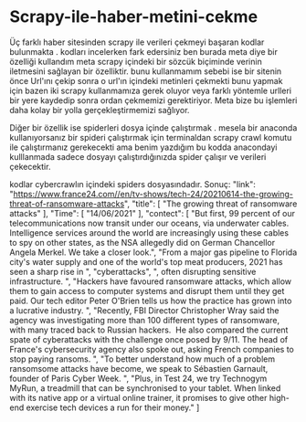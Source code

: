 # Scrapy-ile-haber-metini-cekme
Üç farklı haber sitesinden scrapy ile  verileri çekmeyi başaran kodlar bulunmakta . 
kodları incelerken fark edersiniz ben burada meta diye bir özelliği kullandım
meta scrapy içindeki bir sözcük biçiminde verinin iletmesini sağlayan bir özelliktir. bunu kullanmamım sebebi ise 
bir sitenin önce Url'ını çekip sonra o url'ın içindeki metinleri çekmekti bunu yapmak için bazen iki scrapy kullanmamıza gerek 
oluyor veya farklı yöntemle urlleri bir yere kaydedip sonra ordan çekmemizi gerektiriyor. Meta bize bu işlemleri daha kolay bir yolla
gerçekleştirmemizi sağlıyor.

Diğer bir özellik ise spiderleri dosya içinde çalıştırmak . mesela bir anaconda kullanıyorsanız bir spideri çalıştırmak için terminaldan scrapy crawl komutu ile çalıştırmanız gerekecekti ama benim yazdığım bu kodda anacondayi kulllanmada sadece dosyayı çalıştırdığınızda spider çalışır ve verileri çekecektir.

kodlar cybercrawlın içindeki spiders dosyasındadır.
Sonuç:
"link": "https://www.france24.com//en/tv-shows/tech-24/20210614-the-growing-threat-of-ransomware-attacks",
  "title": [
    "The growing threat of ransomware attacks"
  ],
  "Time": [
    "14/06/2021"
  ],
  "contect": [
    "But first, 99 percent of our telecommunications now transit under our oceans, via underwater cables. Intelligence services around the world are increasingly using these cables to spy on other states, as the NSA allegedly did on German Chancellor Angela Merkel. We take a closer look.",
    "From a major gas pipeline to Florida city's water supply and one of the world's top meat producers, 2021 has seen a sharp rise in ",
    "cyberattacks",
    ", often disrupting sensitive infrastructure. ",
    "Hackers have favoured ransomware attacks, which allow them to gain access to computer systems and disrupt them until they get paid. Our tech editor Peter O'Brien tells us how the practice has grown into a lucrative industry. ",
    "Recently, FBI Director Christopher Wray said the agency was investigating more than 100 different types of ransomware, with many traced back to Russian hackers.  He also compared the current spate of cyberattacks with the challenge once posed by 9/11. The head of France's cybersecurity agency also spoke out, asking French companies to stop paying ransoms. ",
    "To better understand how much of a problem ransomsome attacks have become, we speak to Sébastien Garnault, founder of Paris Cyber Week. ",
    "Plus, in Test 24, we try Technogym MyRun, a treadmill that can be synchronised to your tablet. When linked with its native app or a virtual online trainer, it promises to give other high-end exercise tech devices a run for their money."
  ]
